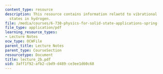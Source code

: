 ```yaml
---
content_type: resource
description: This resource contains information relaetd to vibrational and rotational
  states in hydrogen.
file: /media/courses/6-730-physics-for-solid-state-applications-spring-2003/3aff1f92afb2cbd9d489ce3ee1d60c68_lecture_2b.pdf
file_type: application/pdf
learning_resource_types:
- Lecture Notes
ocw_type: OCWFile
parent_title: Lecture Notes
parent_type: CourseSection
resourcetype: Document
title: lecture_2b.pdf
uid: 3aff1f92-afb2-cbd9-d489-ce3ee1d60c68
---
```

